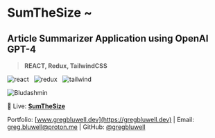 # SumTheSize ~
## Article Summarizer Application using OpenAI GPT-4

> **REACT, Redux, TailwindCSS**

![react](https://i.ibb.co/Rvzz0xZ/react.png) &nbsp;
![redux](https://i.ibb.co/372cBd7/redux.png) &nbsp;
![tailwind](https://i.ibb.co/0t3G8B0/tailwind.png)


![Bludashmin](https://i.ibb.co/QYV7Vzf/screenshot-localhost-3000-2023-05-25-11-00-17.png)

🔴 Live: [**SumTheSize**](https://sumthesize.netlify.app/)

Portfolio: [www.gregbluwell.dev](https://gregbluwell.dev) | Email: greg.bluwell@proton.me | GitHub: [@gregbluwell](https://github.com/GregBluwell)


